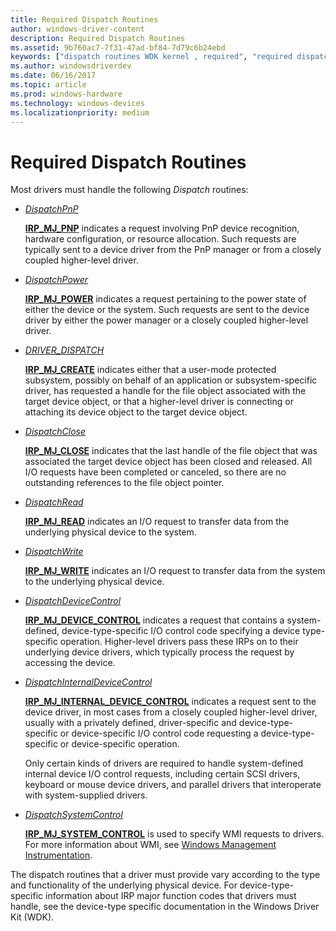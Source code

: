 ```yaml
---
title: Required Dispatch Routines
author: windows-driver-content
description: Required Dispatch Routines
ms.assetid: 9b760ac7-7f31-47ad-bf84-7d79c6b24ebd
keywords: ["dispatch routines WDK kernel , required", "required dispatch routines WDK kernel"]
ms.author: windowsdriverdev
ms.date: 06/16/2017
ms.topic: article
ms.prod: windows-hardware
ms.technology: windows-devices
ms.localizationpriority: medium
---
```


# Required Dispatch Routines





Most drivers must handle the following *Dispatch* routines:

-   [*DispatchPnP*](https://msdn.microsoft.com/library/windows/hardware/ff543341)

    [**IRP\_MJ\_PNP**](https://msdn.microsoft.com/library/windows/hardware/ff550772) indicates a request involving PnP device recognition, hardware configuration, or resource allocation. Such requests are typically sent to a device driver from the PnP manager or from a closely coupled higher-level driver.

-   [*DispatchPower*](https://msdn.microsoft.com/library/windows/hardware/ff543354)

    [**IRP\_MJ\_POWER**](https://msdn.microsoft.com/library/windows/hardware/ff550784) indicates a request pertaining to the power state of either the device or the system. Such requests are sent to the device driver by either the power manager or a closely coupled higher-level driver.

-   [*DRIVER_DISPATCH*](https://docs.microsoft.com/en-us/windows-hardware/drivers/ddi/content/wdm/nc-wdm-driver_dispatch)

    [**IRP\_MJ\_CREATE**](https://msdn.microsoft.com/library/windows/hardware/ff550729) indicates either that a user-mode protected subsystem, possibly on behalf of an application or subsystem-specific driver, has requested a handle for the file object associated with the target device object, or that a higher-level driver is connecting or attaching its device object to the target device object.

-   [*DispatchClose*](https://msdn.microsoft.com/library/windows/hardware/ff543255)

    [**IRP\_MJ\_CLOSE**](https://msdn.microsoft.com/library/windows/hardware/ff550720) indicates that the last handle of the file object that was associated the target device object has been closed and released. All I/O requests have been completed or canceled, so there are no outstanding references to the file object pointer.

-   [*DispatchRead*](https://msdn.microsoft.com/library/windows/hardware/ff543376)

    [**IRP\_MJ\_READ**](https://msdn.microsoft.com/library/windows/hardware/ff550794) indicates an I/O request to transfer data from the underlying physical device to the system.

-   [*DispatchWrite*](https://msdn.microsoft.com/library/windows/hardware/ff544034)

    [**IRP\_MJ\_WRITE**](https://msdn.microsoft.com/library/windows/hardware/ff550819) indicates an I/O request to transfer data from the system to the underlying physical device.

-   [*DispatchDeviceControl*](https://msdn.microsoft.com/library/windows/hardware/ff543287)

    [**IRP\_MJ\_DEVICE\_CONTROL**](https://msdn.microsoft.com/library/windows/hardware/ff550744) indicates a request that contains a system-defined, device-type-specific I/O control code specifying a device type-specific operation. Higher-level drivers pass these IRPs on to their underlying device drivers, which typically process the request by accessing the device.

-   [*DispatchInternalDeviceControl*](https://msdn.microsoft.com/library/windows/hardware/ff543326)

    [**IRP\_MJ\_INTERNAL\_DEVICE\_CONTROL**](https://msdn.microsoft.com/library/windows/hardware/ff550766) indicates a request sent to the device driver, in most cases from a closely coupled higher-level driver, usually with a privately defined, driver-specific and device-type-specific or device-specific I/O control code requesting a device-type-specific or device-specific operation.

    Only certain kinds of drivers are required to handle system-defined internal device I/O control requests, including certain SCSI drivers, keyboard or mouse device drivers, and parallel drivers that interoperate with system-supplied drivers.

-   [*DispatchSystemControl*](https://msdn.microsoft.com/library/windows/hardware/ff543412)

    [**IRP\_MJ\_SYSTEM\_CONTROL**](https://msdn.microsoft.com/library/windows/hardware/ff550813) is used to specify WMI requests to drivers. For more information about WMI, see [Windows Management Instrumentation](implementing-wmi.md).

The dispatch routines that a driver must provide vary according to the type and functionality of the underlying physical device. For device-type-specific information about IRP major function codes that drivers must handle, see the device-type specific documentation in the Windows Driver Kit (WDK).

 

 





